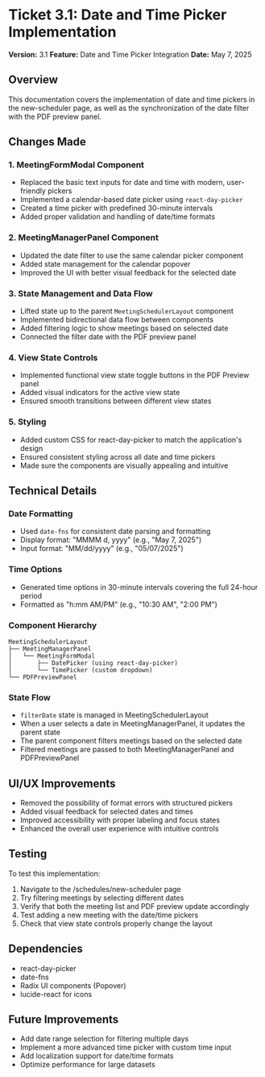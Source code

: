 # Ticket 3.1: Date and Time Picker Implementation

**Version:** 3.1
**Feature:** Date and Time Picker Integration
**Date:** May 7, 2025

## Overview

This documentation covers the implementation of date and time pickers in the new-scheduler page, as well as the synchronization of the date filter with the PDF preview panel.

## Changes Made

### 1. MeetingFormModal Component

- Replaced the basic text inputs for date and time with modern, user-friendly pickers
- Implemented a calendar-based date picker using `react-day-picker`
- Created a time picker with predefined 30-minute intervals
- Added proper validation and handling of date/time formats

### 2. MeetingManagerPanel Component

- Updated the date filter to use the same calendar picker component
- Added state management for the calendar popover
- Improved the UI with better visual feedback for the selected date

### 3. State Management and Data Flow

- Lifted state up to the parent `MeetingSchedulerLayout` component
- Implemented bidirectional data flow between components
- Added filtering logic to show meetings based on selected date
- Connected the filter date with the PDF preview panel

### 4. View State Controls

- Implemented functional view state toggle buttons in the PDF Preview panel
- Added visual indicators for the active view state
- Ensured smooth transitions between different view states

### 5. Styling

- Added custom CSS for react-day-picker to match the application's design
- Ensured consistent styling across all date and time pickers
- Made sure the components are visually appealing and intuitive

## Technical Details

### Date Formatting

- Used `date-fns` for consistent date parsing and formatting
- Display format: "MMMM d, yyyy" (e.g., "May 7, 2025")
- Input format: "MM/dd/yyyy" (e.g., "05/07/2025")

### Time Options

- Generated time options in 30-minute intervals covering the full 24-hour period
- Formatted as "h:mm AM/PM" (e.g., "10:30 AM", "2:00 PM")

### Component Hierarchy

```
MeetingSchedulerLayout
├── MeetingManagerPanel
│   └── MeetingFormModal
│       ├── DatePicker (using react-day-picker)
│       └── TimePicker (custom dropdown)
└── PDFPreviewPanel
```

### State Flow

- `filterDate` state is managed in MeetingSchedulerLayout
- When a user selects a date in MeetingManagerPanel, it updates the parent state
- The parent component filters meetings based on the selected date
- Filtered meetings are passed to both MeetingManagerPanel and PDFPreviewPanel

## UI/UX Improvements

- Removed the possibility of format errors with structured pickers
- Added visual feedback for selected dates and times
- Improved accessibility with proper labeling and focus states
- Enhanced the overall user experience with intuitive controls

## Testing

To test this implementation:
1. Navigate to the /schedules/new-scheduler page
2. Try filtering meetings by selecting different dates
3. Verify that both the meeting list and PDF preview update accordingly
4. Test adding a new meeting with the date/time pickers
5. Check that view state controls properly change the layout

## Dependencies

- react-day-picker
- date-fns
- Radix UI components (Popover)
- lucide-react for icons

## Future Improvements

- Add date range selection for filtering multiple days
- Implement a more advanced time picker with custom time input
- Add localization support for date/time formats
- Optimize performance for large datasets

